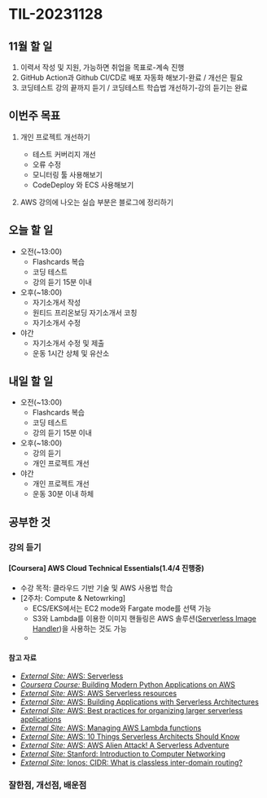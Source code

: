 # TIL-20231128

## 11월 할 일

1. 이력서 작성 및 지원, 가능하면 취업을 목표로-계속 진행
2. GitHub Action과 Github CI/CD로 배포 자동화 해보기-완료 / 개선은 필요
3. 코딩테스트 강의 끝까지 듣기 / 코딩테스트 학습법 개선하기-강의 듣기는 완료

## 이번주 목표

1. 개인 프로젝트 개선하기
  
   - 테스트 커버리지 개선
   - 오류 수정
   - 모니터링 툴 사용해보기
   - CodeDeploy 와 ECS 사용해보기

2. AWS 강의에 나오는 실습 부분은 블로그에 정리하기

## 오늘 할 일

- 오전(~13:00)
  - Flashcards 복습
  - 코딩 테스트
  - 강의 듣기 15분 이내
- 오후(~18:00)
  - 자기소개서 작성
  - 원티드 프리온보딩 자기소개서 코칭
  - 자기소개서 수정
- 야간
  - 자기소개서 수정 및 제출
  - 운동 1시간 상체 및 유산소

## 내일 할 일

- 오전(~13:00)
  - Flashcards 복습
  - 코딩 테스트
  - 강의 듣기 15분 이내
- 오후(~18:00)
  - 강의 듣기
  - 개인 프로젝트 개선
- 야간
  - 개인 프로젝트 개선
  - 운동 30분 이내 하체

## 공부한 것

### 강의 듣기

#### [Coursera] AWS Cloud Technical Essentials(1.4/4 진행중)

- 수강 목적: 클라우드 기반 기술 및 AWS 사용법 학습
- [2주차: Compute & Netowrking]
  - ECS/EKS에서는 EC2 mode와 Fargate mode를 선택 가능
  - S3와 Lambda를 이용한 이미지 핸들링은 AWS 솔루션([Serverless Image Handler](https://aws.amazon.com/ko/solutions/implementations/serverless-image-handler/))을 사용하는 것도 가능
  - 

#### 참고 자료

- [_External Site:_ AWS: Serverless](https://aws.amazon.com/serverless/#:~:text=Serverless%20is%20the%20native%20architecture,services%20without%20thinking%20about%20servers.)
- [_Coursera Course:_ Building Modern Python Applications on AWS](https://www.coursera.org/learn/building-modern-python-applications-on-aws)
- [_External Site:_ AWS: AWS Serverless resources](https://aws.amazon.com/serverless/resources/?serverless.sort-by=item.additionalFields.createdDate&serverless.sort-order=desc)
- [_External Site:_ AWS: Building Applications with Serverless Architectures](https://aws.amazon.com/lambda/serverless-architectures-learn-more/)
- [_External Site:_ AWS: Best practices for organizing larger serverless applications](https://aws.amazon.com/blogs/compute/best-practices-for-organizing-larger-serverless-applications/)
- [_External Site:_ AWS: Managing AWS Lambda functions](https://docs.aws.amazon.com/lambda/latest/dg/lambda-functions.html)
- [_External Site:_ AWS: 10 Things Serverless Architects Should Know](https://aws.amazon.com/blogs/architecture/ten-things-serverless-architects-should-know/)
- [_External Site:_ AWS: AWS Alien Attack! A Serverless Adventure](https://alienattack.workshop.aws/)
- [_External Site:_ Stanford: Introduction to Computer Networking](https://web.stanford.edu/class/cs101/network-1-introduction.html)
- [_External Site:_ Ionos: CIDR: What is classless inter-domain routing?](https://www.ionos.com/digitalguide/server/know-how/cidr-classless-inter-domain-routing/)

### 잘한점, 개선점, 배운점
